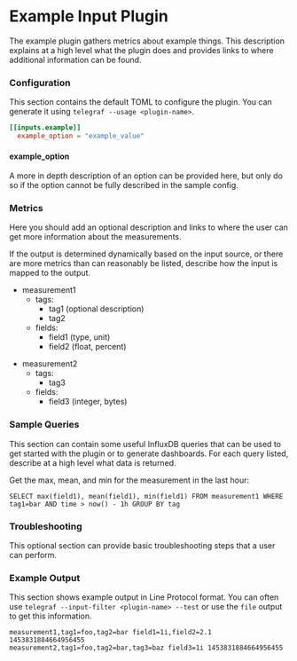# Example Input Plugin

The example plugin gathers metrics about example things.  This description
explains at a high level what the plugin does and provides links to where
additional information can be found.

### Configuration

This section contains the default TOML to configure the plugin.  You can
generate it using `telegraf --usage <plugin-name>`.

```toml
[[inputs.example]]
  example_option = "example_value"
```

#### example_option

A more in depth description of an option can be provided here, but only do so
if the option cannot be fully described in the sample config.

### Metrics

Here you should add an optional description and links to where the user can
get more information about the measurements.

If the output is determined dynamically based on the input source, or there
are more metrics than can reasonably be listed, describe how the input is
mapped to the output.

- measurement1
  - tags:
    - tag1 (optional description)
    - tag2
  - fields:
    - field1 (type, unit)
    - field2 (float, percent)

+ measurement2
  - tags:
    - tag3
  - fields:
    - field3 (integer, bytes)

### Sample Queries

This section can contain some useful InfluxDB queries that can be used to get
started with the plugin or to generate dashboards.  For each query listed,
describe at a high level what data is returned.

Get the max, mean, and min for the measurement in the last hour:
```
SELECT max(field1), mean(field1), min(field1) FROM measurement1 WHERE tag1=bar AND time > now() - 1h GROUP BY tag
```

### Troubleshooting

This optional section can provide basic troubleshooting steps that a user can
perform.

### Example Output

This section shows example output in Line Protocol format.  You can often use
`telegraf --input-filter <plugin-name> --test` or use the `file` output to get
this information.

```
measurement1,tag1=foo,tag2=bar field1=1i,field2=2.1 1453831884664956455
measurement2,tag1=foo,tag2=bar,tag3=baz field3=1i 1453831884664956455
```
